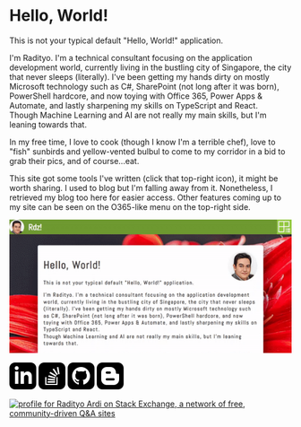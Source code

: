 # Hello, World!

This is not your typical default "Hello, World!" application.

I'm Radityo. I'm a technical consultant focusing on the application development world, currently living in the bustling city of Singapore, the city that never sleeps (literally). I've been getting my hands dirty on mostly Microsoft technology such as C#, SharePoint (not long after it was born), PowerShell hardcore, and now toying with Office 365, Power Apps & Automate, and lastly sharpening my skills on TypeScript and React.  
Though Machine Learning and AI are not really my main skills, but I'm leaning towards that.

In my free time, I love to cook (though I know I'm a terrible chef), love to "fish" sunbirds and yellow-vented bulbul to come to my corridor in a bid to grab their pics, and of course...eat.

This site got some tools I've written (click that top-right icon), it might be worth sharing. I used to blog but I'm falling away from it. Nonetheless, I retrieved my blog too here for easier access. Other features coming up to my site can be seen on the O365-like menu on the top-right side.

![demo](/images/OfficeStyleMenu-demo.gif)

[![My LinkedIn](/images/linkedin.svg)](https://sg.linkedin.com/in/radityoardi)
[![My SharePoint StackExchange](/images/stackoverflow.svg)](https://sharepoint.stackexchange.com/users/18021/radityo-ardi)
[![My Github](/images/github.svg)](https://github.com/radityoardi)
[![Otak-Otak IT](/images/blogger.svg)](https://otak-otak-it.blogspot.com)

[![profile for Radityo Ardi on Stack Exchange, a network of free, community-driven Q&A sites](https://stackexchange.com/users/flair/2849301.png)](https://stackexchange.com/users/2849301)
